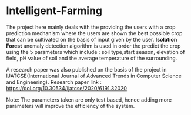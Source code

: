 # Intelligent-Farming
The project here mainly deals with the providing the users
with a crop prediction mechanism where the users are shown the best possible crop
that can be cultivated on the basis of input given by the user.
**Isolation Forest** anomaly detection algorithm is used in order the predict the crop using the 5 parameters which include : soil type,start season, elevation of field, pH value of soil and the average temperature of the surrounding.

A research paper was also published on the basis of the project in IJATCSE(International Journal of Advanced Trends in Computer Science and Engineering).
Research paper link : https://doi.org/10.30534/ijatcse/2020/6191.32020

Note: The parameters taken are only test based, hence adding more parameters will improve the efficiency of the system.

